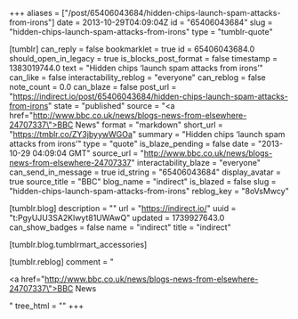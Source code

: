 +++
aliases = ["/post/65406043684/hidden-chips-launch-spam-attacks-from-irons"]
date = 2013-10-29T04:09:04Z
id = "65406043684"
slug = "hidden-chips-launch-spam-attacks-from-irons"
type = "tumblr-quote"

[tumblr]
can_reply = false
bookmarklet = true
id = 65406043684.0
should_open_in_legacy = true
is_blocks_post_format = false
timestamp = 1383019744.0
text = "Hidden chips &lsquo;launch spam attacks from irons&rsquo;"
can_like = false
interactability_reblog = "everyone"
can_reblog = false
note_count = 0.0
can_blaze = false
post_url = "https://indirect.io/post/65406043684/hidden-chips-launch-spam-attacks-from-irons"
state = "published"
source = "<a href=\"http://www.bbc.co.uk/news/blogs-news-from-elsewhere-24707337\">BBC News</a>"
format = "markdown"
short_url = "https://tmblr.co/ZY3jbyywWGOa"
summary = "Hidden chips ‘launch spam attacks from irons’"
type = "quote"
is_blaze_pending = false
date = "2013-10-29 04:09:04 GMT"
source_url = "http://www.bbc.co.uk/news/blogs-news-from-elsewhere-24707337"
interactability_blaze = "everyone"
can_send_in_message = true
id_string = "65406043684"
display_avatar = true
source_title = "BBC"
blog_name = "indirect"
is_blazed = false
slug = "hidden-chips-launch-spam-attacks-from-irons"
reblog_key = "8oVsMwcy"

[tumblr.blog]
description = ""
url = "https://indirect.io/"
uuid = "t:PgyUJU3SA2Klwyt81UWAwQ"
updated = 1739927643.0
can_show_badges = false
name = "indirect"
title = "indirect"

[tumblr.blog.tumblrmart_accessories]

[tumblr.reblog]
comment = "<p><a href=\"http://www.bbc.co.uk/news/blogs-news-from-elsewhere-24707337\">BBC News</a></p>"
tree_html = ""
+++
